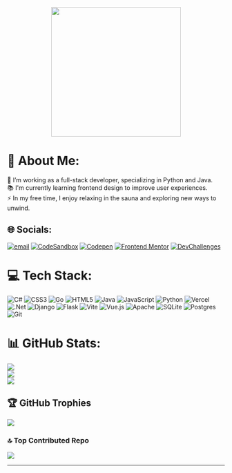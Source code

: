 <div align="center">
  <img height="300" src="https://octodex.github.com/images/kimonotocat.png"  />
</div>

###

# 💫 About Me:
🔭 I’m working as a full-stack developer, specializing in Python and Java.<br>📚 I'm currently learning frontend design to improve user experiences.<br>⚡ In my free time, I enjoy relaxing in the sauna and exploring new ways to unwind.


## 🌐 Socials:
[![email](https://img.shields.io/badge/Email-D14836?logo=gmail&logoColor=white)](mailto:mi8biiiii)
[![CodeSandbox](https://img.shields.io/badge/CodeSandbox-040404?logo=codesandbox&logoColor=DBDBDB)](https://codesandbox.io/u/mi8bi)
[![Codepen](https://img.shields.io/badge/Codepen-000000?logo=codepen&logoColor=white)](https://codepen.io/mi8bi)
[![Frontend Mentor](https://img.shields.io/badge/Frontend%20Mentor-3F54A3?logo=frontendmentor&logoColor=white)](https://www.frontendmentor.io/profile/mi8bi)
[![DevChallenges](https://img.shields.io/badge/DevChallenges-0A0A0A?logo=devdotto&logoColor=white)](https://devchallenges.io/)


# 💻 Tech Stack:
![C#](https://img.shields.io/badge/c%23-%23239120.svg?style=for-the-badge&logo=csharp&logoColor=white) ![CSS3](https://img.shields.io/badge/css3-%231572B6.svg?style=for-the-badge&logo=css3&logoColor=white) ![Go](https://img.shields.io/badge/go-%2300ADD8.svg?style=for-the-badge&logo=go&logoColor=white) ![HTML5](https://img.shields.io/badge/html5-%23E34F26.svg?style=for-the-badge&logo=html5&logoColor=white) ![Java](https://img.shields.io/badge/java-%23ED8B00.svg?style=for-the-badge&logo=openjdk&logoColor=white) ![JavaScript](https://img.shields.io/badge/javascript-%23323330.svg?style=for-the-badge&logo=javascript&logoColor=%23F7DF1E) ![Python](https://img.shields.io/badge/python-3670A0?style=for-the-badge&logo=python&logoColor=ffdd54) ![Vercel](https://img.shields.io/badge/vercel-%23000000.svg?style=for-the-badge&logo=vercel&logoColor=white) ![.Net](https://img.shields.io/badge/.NET-5C2D91?style=for-the-badge&logo=.net&logoColor=white) ![Django](https://img.shields.io/badge/django-%23092E20.svg?style=for-the-badge&logo=django&logoColor=white) ![Flask](https://img.shields.io/badge/flask-%23000.svg?style=for-the-badge&logo=flask&logoColor=white) ![Vite](https://img.shields.io/badge/vite-%23646CFF.svg?style=for-the-badge&logo=vite&logoColor=white) ![Vue.js](https://img.shields.io/badge/vue.js-%2335495e.svg?style=for-the-badge&logo=vuedotjs&logoColor=%234FC08D) ![Apache](https://img.shields.io/badge/apache-%23D42029.svg?style=for-the-badge&logo=apache&logoColor=white) ![SQLite](https://img.shields.io/badge/sqlite-%2307405e.svg?style=for-the-badge&logo=sqlite&logoColor=white) ![Postgres](https://img.shields.io/badge/postgres-%23316192.svg?style=for-the-badge&logo=postgresql&logoColor=white) ![Git](https://img.shields.io/badge/git-%23F05033.svg?style=for-the-badge&logo=git&logoColor=white)
# 📊 GitHub Stats:
![](https://github-readme-stats.vercel.app/api?username=mi8bi&theme=dark&hide_border=false&include_all_commits=false&count_private=false)<br/>
![](https://nirzak-streak-stats.vercel.app/?user=mi8bi&theme=dark&hide_border=false)<br/>
![](https://github-readme-stats.vercel.app/api/top-langs/?username=mi8bi&theme=dark&hide_border=false&include_all_commits=false&count_private=false&layout=compact)

## 🏆 GitHub Trophies
![](https://github-profile-trophy.vercel.app/?username=mi8bi&theme=radical&no-frame=false&no-bg=true&margin-w=4)

### 🔝 Top Contributed Repo
![](https://github-contributor-stats.vercel.app/api?username=mi8bi&limit=5&theme=dark&combine_all_yearly_contributions=true)

---

<!-- Proudly created with GPRM ( https://gprm.itsvg.in ) -->
